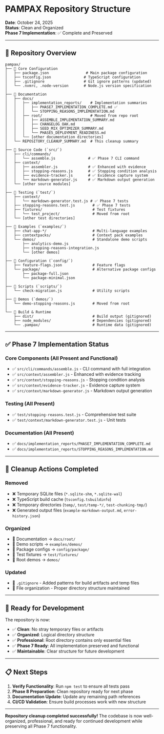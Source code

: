 # PAMPAX Repository Structure

**Date**: October 24, 2025  
**Status**: Clean and Organized  
**Phase 7 Implementation**: ✅ Complete and Preserved

---

## 📁 **Repository Overview**

```
pampax/
├── 📁 Core Configuration
│   ├── package.json                 # Main package configuration
│   ├── tsconfig.json               # TypeScript configuration
│   ├── .gitignore                  # Git ignore patterns (updated)
│   └── .nvmrc, .node-version       # Node.js version specification
│
├── 📁 Documentation
│   ├── docs/
│   │   ├── implementation_reports/    # Implementation summaries
│   │   │   ├── PHASE7_IMPLEMENTATION_COMPLETE.md ✅
│   │   │   └── STOPPING_REASONS_IMPLEMENTATION.md
│   │   ├── root/                      # Moved from repo root
│   │   │   ├── ASSEMBLE_IMPLEMENTATION_SUMMARY.md
│   │   │   ├── CHANGELOG_OAK.md
│   │   │   ├── SEED_MIX_OPTIMIZER_SUMMARY.md
│   │   │   └── PHASE5_DEPLOYMENT_READINESS.md
│   │   └── [other documentation directories]
│   └── REPOSITORY_CLEANUP_SUMMARY.md  # This cleanup summary
│
├── 📁 Source Code (`src/`)
│   ├── cli/commands/
│   │   └── assemble.js               # ✅ Phase 7 CLI command
│   ├── context/
│   │   ├── assembler.js              # ✅ Enhanced with evidence
│   │   ├── stopping-reasons.js       # ✅ Stopping condition analysis
│   │   ├── evidence-tracker.js       # ✅ Evidence capture system
│   │   └── markdown-generator.js     # ✅ Markdown output generation
│   └── [other source modules]
│
├── 📁 Testing (`test/`)
│   ├── context/
│   │   └── markdown-generator.test.js # ✅ Phase 7 tests
│   ├── stopping-reasons.test.js        # ✅ Phase 7 tests
│   ├── fixtures/                       # Test fixtures
│   │   └── test_project/               # Moved from root
│   └── [other test directories]
│
├── 📁 Examples (`examples/`)
│   ├── chat-app-*/                     # Multi-language examples
│   ├── contextpacks/                   # Context pack examples
│   └── demos/                          # Standalone demo scripts
│       ├── analytics-demo.js
│       ├── stopping-reasons-integration.js
│       └── [other demos]
│
├── 📁 Configuration (`config/`)
│   ├── feature-flags.json              # Feature flags
│   └── package/                        # Alternative package configs
│       ├── package-full.json
│       └── package-minimal.json
│
├── 📁 Scripts (`scripts/`)
│   └── check-migration.js              # Utility scripts
│
├── 📁 Demos (`demos/`)
│   └── demo-stopping-reasons.js        # Moved from root
│
└── 📁 Build & Runtime
    ├── dist/                           # Build output (gitignored)
    ├── node_modules/                   # Dependencies (gitignored)
    └── .pampax/                        # Runtime data (gitignored)
```

---

## ✅ **Phase 7 Implementation Status**

### **Core Components (All Present and Functional)**
- ✅ `src/cli/commands/assemble.js` - CLI command with full integration
- ✅ `src/context/assembler.js` - Enhanced with evidence tracking
- ✅ `src/context/stopping-reasons.js` - Stopping condition analysis
- ✅ `src/context/evidence-tracker.js` - Evidence capture system
- ✅ `src/context/markdown-generator.js` - Markdown output generation

### **Testing (All Present)**
- ✅ `test/stopping-reasons.test.js` - Comprehensive test suite
- ✅ `test/context/markdown-generator.test.js` - Unit tests

### **Documentation (All Present)**
- ✅ `docs/implementation_reports/PHASE7_IMPLEMENTATION_COMPLETE.md`
- ✅ `docs/implementation_reports/STOPPING_REASONS_IMPLEMENTATION.md`

---

## 🧹 **Cleanup Actions Completed**

### **Removed**
- ❌ Temporary SQLite files (`*.sqlite-shm`, `*.sqlite-wal`)
- ❌ TypeScript build cache (`tsconfig.tsbuildinfo`)
- ❌ Temporary directories (`temp/`, `test/temp-*/`, `test-chunking-tmp/`)
- ❌ Generated output files (`example-markdown-output.md`, `error-history.json`)

### **Organized**
- 📁 Documentation → `docs/root/`
- 📁 Demo scripts → `examples/demos/`
- 📁 Package configs → `config/package/`
- 📁 Test fixtures → `test/fixtures/`
- 📁 Root demos → `demos/`

### **Updated**
- 🔄 `.gitignore` - Added patterns for build artifacts and temp files
- 🔄 File organization - Proper directory structure maintained

---

## 🚀 **Ready for Development**

The repository is now:
- ✅ **Clean**: No stray temporary files or artifacts
- ✅ **Organized**: Logical directory structure
- ✅ **Professional**: Root directory contains only essential files
- ✅ **Phase 7 Ready**: All implementation preserved and functional
- ✅ **Maintainable**: Clear structure for future development

---

## 📋 **Next Steps**

1. **Verify Functionality**: Run `npm test` to ensure all tests pass
2. **Phase 8 Preparation**: Clean repository ready for next phase
3. **Documentation Update**: Update any remaining path references
4. **CI/CD Validation**: Ensure build processes work with new structure

---

**Repository cleanup completed successfully!** The codebase is now well-organized, professional, and ready for continued development while preserving all Phase 7 functionality.